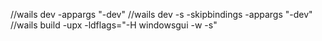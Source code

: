 //wails dev -appargs "-dev"
//wails dev -s -skipbindings -appargs "-dev"
//wails build -upx -ldflags="-H windowsgui -w -s"